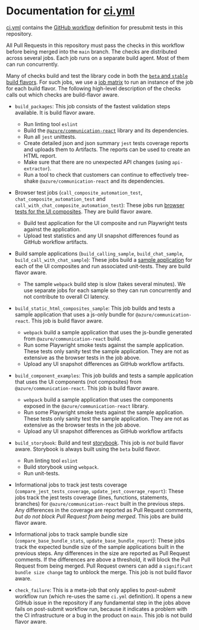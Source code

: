 # Documentation for [ci.yml](./ci.yml)

[ci.yml](./ci.yml) contains the [GitHub workflow](https://docs.github.com/en/get-started/getting-started-with-git/git-workflows) definition for presubmit tests in this repository.

All Pull Requests in this repository must pass the checks in this workflow before being merged into the `main` branch. The checks are distributed across several jobs. Each job runs on a separate build agent. Most of them can run concurrently.

Many of checks build and test the library code in both the [`beta` and `stable` build flavors](../../docs/references/beta-only-features.md). For such jobs, we use a [job matrix](https://docs.github.com/en/actions/using-jobs/using-a-matrix-for-your-jobs) to run an instance of the job for each build flavor. The following high-level description of the checks calls out which checks are build-flavor aware.

- `build_packages`: This job consists of the fastest validation steps available. It is build flavor aware.
  - Run linting tool `eslint`
  - Build the [`@azure/communication-react`](../../packages/communication-react/) library and its dependencies.
  - Run all `jest` unittests.
  - Create detailed json and json summary `jest` tests coverage reports and uploads them to Artifacts. The reports can be used to create an HTML report.
  - Make sure that there are no unexpected API changes (using `api-extractor`).
  - Run a tool to check that customers can continue to effectively tree-shake `@azure/communication-react` and its dependencies.

- Browser test jobs (`call_composite_automation_test`, `chat_composite_automation_test` and `call_with_chat_composite_automation_test`): These jobs run [browser tests for the UI composites](../../packages/react-composites/tests/README.md). They are build flavor aware.
  - Build test application for the UI composite and run Playwright tests against the application.
  - Upload test statistics and any UI snapshot differences found as GitHub workflow artifacts.

- Build sample applications (`build_calling_sample`, `build_chat_sample`, `build_call_with_chat_sample`): These jobs build a [sample application](../../samples/) for each of the UI composites and run associated unit-tests. They are build flavor aware.
  - The sample `webpack` build step is slow (takes several minutes). We use separate jobs for each sample so they can run concurrently and not contribute to overall CI latency.

- `build_static_html_composites_sample`: This job builds and tests a sample application that uses a js-only bundle for `@azure/communication-react`. This job is build flavor aware.
  - `webpack` build a sample application that uses the js-bundle generated from `@azure/communication-react` build.
  - Run some Playwright smoke tests against the sample application. These tests only sanity test the sample application. They are not as extensive as the browser tests in the job above.
  - Upload any UI snapshot differences as GitHub workflow artifacts.

- `build_component_examples`: This job builds and tests a sample application that uses the UI components (not composites) from `@azure/communication-react`. This job is build flavor aware.
  - `webpack` build a sample application that uses the components exposed in the `@azure/communication-react` library.
  - Run some Playwright smoke tests against the sample application. These tests only sanity test the sample application. They are not as extensive as the browser tests in the job above.
  - Upload any UI snapshot differences as GitHub workflow artifacts

- `build_storybook`: Build and test [storybook](../../packages/storybook8/). This job is *not* build flavor aware. Storybook is always built using the `beta` build flavor.
  - Run linting tool `eslint`
  - Build storybook using `webpack`.
  - Run unit-tests.

- Informational jobs to track jest tests coverage (`compare_jest_tests_coverage`, `update_jest_coverage_report`): These jobs track the jest tests coverage (lines, functions, statements, branches) for `@azure/communication-react` built in the previous steps. Any differences in the coverage are reported as Pull Request comments, _but do not block Pull Request from being merged_. This jobs are build flavor aware.

- Informational jobs to track sample bundle size (`compare_base_bundle_stats`, `update_base_bundle_report`): These jobs track the expected bundle size of the sample applications built in the previous steps. Any differences in the size are reported as Pull Request comments. If the differences are above a threshold, it will block the Pull Request from being merged. Pull Request owners can add a `significant bundle size change` tag to unblock the merge. This job is not build flavor aware.

- `check_failure`: This is a meta-job that only applies to _post-submit_ workflow run (which re-uses the same `ci.yml` definition). It opens a new GitHub issue in the repository if any fundamental step in the jobs above fails on post-submit workflow run, because it indicates a problem with the CI infrastructure or a bug in the product on `main`. This job is not build flavor aware.
